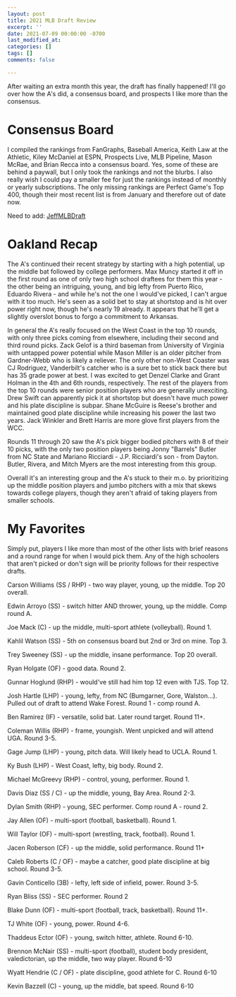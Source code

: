 ```yaml
---
layout: post
title: 2021 MLB Draft Review
excerpt: ''
date: 2021-07-09 00:00:00 -0700
last_modified_at: 
categories: []
tags: []
comments: false

---
```

After waiting an extra month this year, the draft has finally happened! I'll go over how the A's did, a consensus board, and prospects I like more than the consensus.

# Consensus Board

I compiled the rankings from FanGraphs, Baseball America, Keith Law at the Athletic, Kiley McDaniel at ESPN, Prospects Live, MLB Pipeline, Mason McRae, and Brian Recca into a consensus board. Yes, some of these are behind a paywall, but I only took the rankings and not the blurbs. I also really wish I could pay a smaller fee for just the rankings instead of monthly or yearly subscriptions. The only missing rankings are Perfect Game's Top 400, though their most recent list is from January and therefore out of date now.

Need to add: [JeffMLBDraft](https://mlbdraftnow.blogspot.com/)

# Oakland Recap

The A's continued their recent strategy by starting with a high potential, up the middle bat followed by college performers. Max Muncy started it off in the first round as one of only two high school draftees for them this year - the other being an intriguing, young, and big lefty from Puerto Rico, Eduardo Rivera - and while he's not the one I would've picked, I can't argue with it too much. He's seen as a solid bet to stay at shortstop and is hit over power right now, though he's nearly 19 already. It appears that he'll get a slightly overslot bonus to forgo a commitment to Arkansas.

In general the A's really focused on the West Coast in the top 10 rounds, with only three picks coming from elsewhere, including their second and third round picks. Zack Gelof is a third baseman from University of Virginia with untapped power potential while Mason Miller is an older pitcher from Gardner-Webb who is likely a reliever. The only other non-West Coaster was CJ Rodriguez, Vanderbilt's catcher who is a sure bet to stick back there but has 35 grade power at best. I was excited to get Denzel Clarke and Grant Holman in the 4th and 6th rounds, respectively. The rest of the players from the top 10 rounds were senior position players who are generally unexciting. Drew Swift can apparently pick it at shortstop but doesn't have much power and his plate discipline is subpar. Shane McGuire is Reese's brother and maintained good plate discipline while increasing his power the last two years. Jack Winkler and Brett Harris are more glove first players from the WCC.

Rounds 11 through 20 saw the A's pick bigger bodied pitchers with 8 of their 10 picks, with the only two position players being Jonny "Barrels" Butler from NC State and Mariano Ricciardi - J.P. Ricciardi's son - from Dayton. Butler, Rivera, and Mitch Myers are the most interesting from this group.

Overall it's an interesting group and the A's stuck to their m.o. by prioritizing up the middle position players and jumbo pitchers with a mix that skews towards college players, though they aren't afraid of taking players from smaller schools. 

# My Favorites

Simply put, players I like more than most of the other lists with brief reasons and a round range for when I would pick them. Any of the high schoolers that aren't picked or don't sign will be priority follows for their respective drafts.

Carson Williams (SS / RHP) - two way player, young, up the middle. Top 20 overall.

Edwin Arroyo (SS) - switch hitter AND thrower, young, up the middle. Comp round A.

Joe Mack (C) - up the middle, multi-sport athlete (volleyball). Round 1.

Kahlil Watson (SS) - 5th on consensus board but 2nd or 3rd on mine. Top 3.

Trey Sweeney (SS) - up the middle, insane performance. Top 20 overall.

Ryan Holgate (OF) - good data. Round 2.

Gunnar Hoglund (RHP) - would've still had him top 12 even with TJS. Top 12.

Josh Hartle (LHP) - young, lefty, from NC (Bumgarner, Gore, Walston...). Pulled out of draft to attend Wake Forest. Round 1 - comp round A.

Ben Ramirez (IF) - versatile, solid bat. Later round target. Round 11+.

Coleman Willis (RHP) - frame, youngish. Went unpicked and will attend UGA. Round 3-5.

Gage Jump (LHP) - young, pitch data. Will likely head to UCLA. Round 1.

Ky Bush (LHP) - West Coast, lefty, big body. Round 2.

Michael McGreevy (RHP) - control, young, performer. Round 1.

Davis Diaz (SS / C) - up the middle, young, Bay Area. Round 2-3.

Dylan Smith (RHP) - young, SEC performer. Comp round A - round 2.

Jay Allen (OF) - multi-sport (football, basketball). Round 1.

Will Taylor (OF) - multi-sport (wrestling, track, football). Round 1.

Jacen Roberson (CF) - up the middle, solid performance. Round 11+

Caleb Roberts (C / OF) - maybe a catcher, good plate discipline at big school. Round 3-5.

Gavin Conticello (3B) - lefty, left side of infield, power. Round 3-5.

Ryan Bliss (SS) - SEC performer. Round 2

Blake Dunn (OF) - multi-sport (football, track, basketball). Round 11+.

TJ White (OF) - young, power. Round 4-6.

Thaddeus Ector (OF) - young, switch hitter, athlete. Round 6-10.

Brennon McNair (SS) - multi-sport (football), student body president, valedictorian, up the middle, two way player. Round 6-10

Wyatt Hendrie (C / OF) - plate discipline, good athlete for C. Round 6-10

Kevin Bazzell (C) - young, up the middle, bat speed. Round 6-10